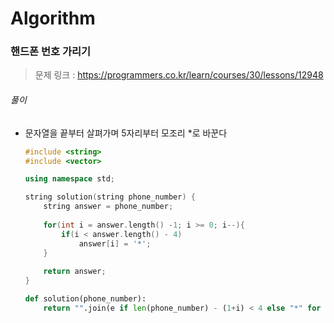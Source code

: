 # Algorithm

### 핸드폰 번호 가리기

> 문제 링크 : https://programmers.co.kr/learn/courses/30/lessons/12948



###### 풀이

* 문자열을 끝부터 살펴가며 5자리부터 모조리 *로 바꾼다

  ```c++
  #include <string>
  #include <vector>
  
  using namespace std;
  
  string solution(string phone_number) {
      string answer = phone_number;
      
      for(int i = answer.length() -1; i >= 0; i--){
          if(i < answer.length() - 4)
              answer[i] = '*';
      }
      
      return answer;
  }
  ```

  
  
  ```python
  def solution(phone_number):
      return "".join(e if len(phone_number) - (1+i) < 4 else "*" for i, e in enumerate(phone_number))
  ```
  
  